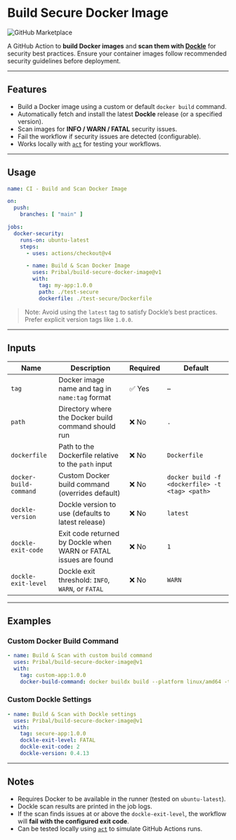 # Build Secure Docker Image

![GitHub Marketplace](https://img.shields.io/badge/marketplace-Build%20Secure%20Docker%20Image-blue?logo=github)

A GitHub Action to **build Docker images** and **scan them with [Dockle](https://github.com/goodwithtech/dockle)** for security best practices.
Ensure your container images follow recommended security guidelines before deployment.

---

## Features

* Build a Docker image using a custom or default `docker build` command.
* Automatically fetch and install the latest **Dockle** release (or a specified version).
* Scan images for **INFO / WARN / FATAL** security issues.
* Fail the workflow if security issues are detected (configurable).
* Works locally with [`act`](https://github.com/nektos/act) for testing your workflows.

---

## Usage

```yaml
name: CI - Build and Scan Docker Image

on:
  push:
    branches: [ "main" ]

jobs:
  docker-security:
    runs-on: ubuntu-latest
    steps:
      - uses: actions/checkout@v4

      - name: Build & Scan Docker Image
        uses: Pribal/build-secure-docker-image@v1
        with:
          tag: my-app:1.0.0
          path: ./test-secure
          dockerfile: ./test-secure/Dockerfile
```

> Note: Avoid using the `latest` tag to satisfy Dockle’s best practices. Prefer explicit version tags like `1.0.0`.

---

## Inputs

| Name                   | Description                                                      | Required | Default                                        |
| ---------------------- | ---------------------------------------------------------------- | -------- | ---------------------------------------------- |
| `tag`                  | Docker image name and tag in `name:tag` format                   | ✅ Yes    | –                                              |
| `path`                 | Directory where the Docker build command should run              | ❌ No     | `.`                                            |
| `dockerfile`           | Path to the Dockerfile relative to the `path` input              | ❌ No     | `Dockerfile`                                   |
| `docker-build-command` | Custom Docker build command (overrides default)                  | ❌ No     | `docker build -f <dockerfile> -t <tag> <path>` |
| `dockle-version`       | Dockle version to use (defaults to latest release)               | ❌ No     | `latest`                                       |
| `dockle-exit-code`     | Exit code returned by Dockle when WARN or FATAL issues are found | ❌ No     | `1`                                            |
| `dockle-exit-level`    | Dockle exit threshold: `INFO`, `WARN`, or `FATAL`                | ❌ No     | `WARN`                                         |

---

## Examples

### Custom Docker Build Command

```yaml
- name: Build & Scan with custom build command
  uses: Pribal/build-secure-docker-image@v1
  with:
    tag: custom-app:1.0.0
    docker-build-command: docker buildx build --platform linux/amd64 -t custom-app:1.0.0 .
```

### Custom Dockle Settings

```yaml
- name: Build & Scan with Dockle settings
  uses: Pribal/build-secure-docker-image@v1
  with:
    tag: secure-app:1.0.0
    dockle-exit-level: FATAL
    dockle-exit-code: 2
    dockle-version: 0.4.13
```

---

## Notes

* Requires Docker to be available in the runner (tested on `ubuntu-latest`).
* Dockle scan results are printed in the job logs.
* If the scan finds issues at or above the `dockle-exit-level`, the workflow will **fail with the configured exit code**.
* Can be tested locally using [`act`](https://github.com/nektos/act) to simulate GitHub Actions runs.